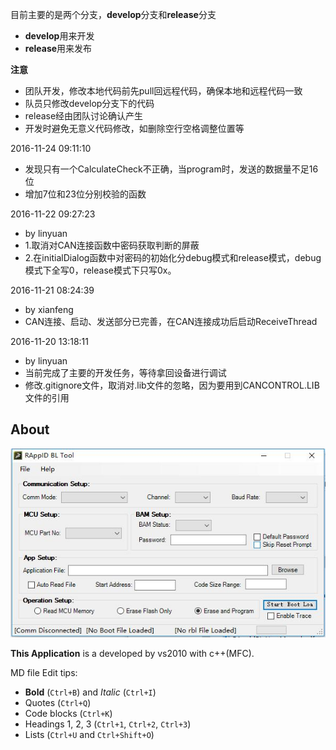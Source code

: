 目前主要的是两个分支，**develop**分支和**release**分支

- **develop**用来开发
- **release**用来发布



**注意**

- 团队开发，修改本地代码前先pull回远程代码，确保本地和远程代码一致
- 队员只修改develop分支下的代码
- release经由团队讨论确认产生
- 开发时避免无意义代码修改，如删除空行空格调整位置等

2016-11-24 09:11:10

- 发现只有一个CalculateCheck不正确，当program时，发送的数据量不足16位
- 增加7位和23位分别校验的函数

2016-11-22 09:27:23

- by linyuan
- 1.取消对CAN连接函数中密码获取判断的屏蔽
- 2.在initialDialog函数中对密码的初始化分debug模式和release模式，debug模式下全写0，release模式下只写0x。


2016-11-21 08:24:39

- by xianfeng
- CAN连接、启动、发送部分已完善，在CAN连接成功后启动ReceiveThread 

2016-11-20 13:18:11

- by linyuan
- 当前完成了主要的开发任务，等待拿回设备进行调试
- 修改.gitignore文件，取消对.lib文件的忽略，因为要用到CANCONTROL.LIB文件的引用


## About ##
![主界面截图](https://github.com/ChaiAndKe/SREC/raw/master/shootscreen.jpg)

**This Application** is a developed by vs2010 with c++(MFC).



MD file Edit tips:


- **Bold** (`Ctrl+B`) and *Italic* (`Ctrl+I`)
- Quotes (`Ctrl+Q`)
- Code blocks (`Ctrl+K`)
- Headings 1, 2, 3 (`Ctrl+1`, `Ctrl+2`, `Ctrl+3`)
- Lists (`Ctrl+U` and `Ctrl+Shift+O`)
